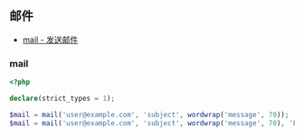 ## 邮件

* [mail - 发送邮件](#mail)

### mail

```php
<?php

declare(strict_types = 1);

$mail = mail('user@example.com', 'subject', wordwrap('message', 70));
$mail = mail('user@example.com', 'subject', wordwrap('message', 70), 'From: server@example.com' . "\r\n" . 'Reply-To: server@example.com');

```

